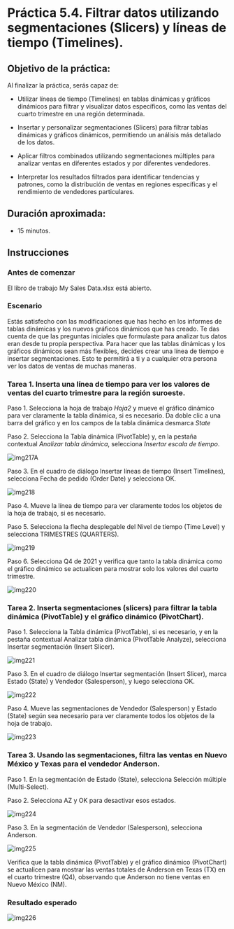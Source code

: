 # Práctica 5.4. Filtrar datos utilizando segmentaciones (Slicers) y líneas de tiempo (Timelines).

## Objetivo de la práctica:
Al finalizar la práctica, serás capaz de:
- Utilizar líneas de tiempo (Timelines) en tablas dinámicas y gráficos dinámicos para filtrar y visualizar datos específicos, como las ventas del cuarto trimestre en una región determinada.

- Insertar y personalizar segmentaciones (Slicers) para filtrar tablas dinámicas y gráficos dinámicos, permitiendo un análisis más detallado de los datos.

- Aplicar filtros combinados utilizando segmentaciones múltiples para analizar ventas en diferentes estados y por diferentes vendedores.

- Interpretar los resultados filtrados para identificar tendencias y patrones, como la distribución de ventas en regiones específicas y el rendimiento de vendedores particulares.

## Duración aproximada:
- 15 minutos.


## Instrucciones 

### Antes de comenzar
El libro de trabajo My Sales Data.xlsx está abierto. 

### Escenario
Estás satisfecho con las modificaciones que has hecho en los informes de tablas dinámicas y los nuevos gráficos dinámicos que has creado. Te das cuenta de que las preguntas iniciales que formulaste para analizar tus datos eran desde tu propia perspectiva. Para hacer que las tablas dinámicas y los gráficos dinámicos sean más flexibles, decides crear una línea de tiempo e insertar segmentaciones. Esto te permitirá a ti y a cualquier otra persona ver los datos de ventas de muchas maneras.

### Tarea 1. Inserta una línea de tiempo para ver los valores de ventas del cuarto trimestre para la región suroeste.

Paso 1. Selecciona la hoja de trabajo _Hoja2_ y mueve el gráfico dinámico para ver claramente la tabla dinámica, si es necesario. Da doble clic a una barra del gráfico y en los campos de la tabla dinámica desmarca _State_

Paso 2. Selecciona la Tabla dinámica (PivotTable) y, en la pestaña contextual _Analizar tabla dinámica_, selecciona _Insertar escala de tiempo_.

![img217A](../images/img217A.png)

Paso 3. En el cuadro de diálogo Insertar líneas de tiempo (Insert Timelines), selecciona Fecha de pedido (Order Date) y selecciona OK.

![img218](../images/img218.png)

Paso 4. Mueve la línea de tiempo para ver claramente todos los objetos de la hoja de trabajo, si es necesario.

Paso 5. Selecciona la flecha desplegable del Nivel de tiempo (Time Level) y selecciona TRIMESTRES (QUARTERS).


![img219](../images/img219.png)

Paso 6.  Selecciona Q4 de 2021 y verifica que tanto la tabla dinámica como el gráfico dinámico se actualicen para mostrar solo los valores del cuarto trimestre.

![img220](../images/img220.png)

### Tarea 2. Inserta segmentaciones (slicers) para filtrar la tabla dinámica (PivotTable) y el gráfico dinámico (PivotChart).

Paso 1. Selecciona la Tabla dinámica (PivotTable), si es necesario, y en la pestaña contextual Analizar tabla dinámica (PivotTable Analyze), selecciona Insertar segmentación (Insert Slicer).


![img221](../images/img221.png)

Paso 3. En el cuadro de diálogo Insertar segmentación (Insert Slicer), marca Estado (State) y Vendedor (Salesperson), y luego selecciona OK.

![img222](../images/img222.png)

Paso 4. Mueve las segmentaciones de Vendedor (Salesperson) y Estado (State) según sea necesario para ver claramente todos los objetos de la hoja de trabajo.

![img223](../images/img223.png)

### Tarea 3. Usando las segmentaciones, filtra las ventas en Nuevo México y Texas para el vendedor Anderson.

Paso 1. En la segmentación de Estado (State), selecciona Selección múltiple (Multi-Select).

Paso 2. Selecciona AZ y OK para desactivar esos estados.

![img224](../images/img224.png)

Paso 3. En la segmentación de Vendedor (Salesperson), selecciona Anderson.

![img225](../images/img225.png)

Verifica que la tabla dinámica (PivotTable) y el gráfico dinámico (PivotChart) se actualicen para mostrar las ventas totales de Anderson en Texas (TX) en el cuarto trimestre (Q4), observando que Anderson no tiene ventas en Nuevo México (NM).


### Resultado esperado
![img226](../images/img226.png)
